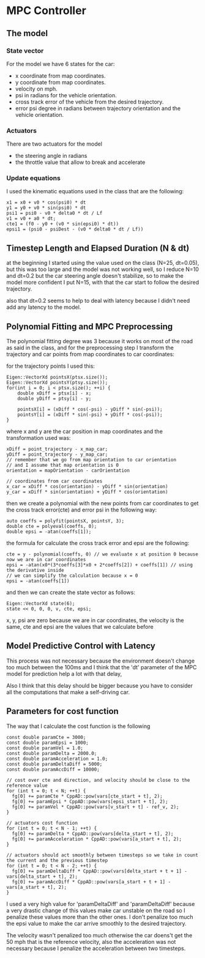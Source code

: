 # MPC Controller

## The model

### State vector

For the model we have 6 states for the car:

* x coordinate from map coordinates.
* y coordinate from map coordinates.
* velocity on mph.
* psi in radians for the vehicle orientation.
* cross track error of the vehicle from the desired trajectory.
* error psi degree in radians between trajectory orientation and
the vehicle orientation.

### Actuators

There are two actuators for the model

* the steering angle in radians
* the throttle value that allow to break and accelerate

### Update equations

I used the kinematic equations used in the class that are 
the following:

```
x1 = x0 + v0 * cos(psi0) * dt
y1 = y0 + v0 * sin(psi0) * dt
psi1 = psi0 - v0 * delta0 * dt / Lf
v1 = v0 + a0 * dt;
cte1 = (f0 - y0 + (v0 * sin(epsi0) * dt))
epsi1 = (psi0 - psiDest - (v0 * delta0 * dt / Lf))
```

## Timestep Length and Elapsed Duration (N & dt)

at the beginning I started using the value used on the class
(N=25, dt=0.05), but this was too large and the model was not working
well, so I reduce N=10 and dt=0.2 but the car steering angle doesn't 
stabilize, so to make the model more confident I put N=15, with that
the car start to follow the desired trajectory.

also that dt=0.2 seems to help to deal with latency because I didn't
need add any latency to the model.

## Polynomial Fitting and MPC Preprocessing

The polynomial fitting degree was 3 because it works on most of the road
as said in the class, and for the preprocessing step I transform the 
trajectory and car points from map coordinates to car coordinates:

for the trajectory points I used this:

```
Eigen::VectorXd pointsX(ptsx.size());
Eigen::VectorXd pointsY(ptsy.size());
for(int i = 0; i < ptsx.size(); ++i) {
    double xDiff = ptsx[i] - x;
    double yDiff = ptsy[i] - y;
    
    pointsX[i] = (xDiff * cos(-psi) - yDiff * sin(-psi));
    pointsY[i] = (xDiff * sin(-psi) + yDiff * cos(-psi));
}
``` 

where x and y are the car position in map coordinates and the transformation used was:

```
xDiff = point_trajectory - x_map_car;
yDiff = point_trajectory - y_map_car;
// remember that we go from map orientation to car orientation
// and I assume that map orientation is 0
orientation = mapOrientation - carOrientation

// coordinates from car coordinates
x_car = xDiff * cos(orientation) - yDiff * sin(orientation)
y_car = xDiff * sin(orientation) + yDiff * cos(orientation)
```

then we create a polynomial with the new points from car coordinates to get
the cross track error(cte) and error psi in the following way:

```
auto coeffs = polyfit(pointsX, pointsY, 3);
double cte = polyeval(coeffs, 0);
double epsi = -atan(coeffs[1]);
```

the formula for calculate the cross track error and epsi are the following:
```
cte = y - polynomial(coeffs, 0) // we evaluate x at position 0 because now we are in car coordinates
epsi = -atan(x0*(3*coeffs[3]*x0 + 2*coeffs[2]) + coeffs[1]) // using the derivative inside
// we can simplify the calculation because x = 0
epsi = -atan(coeffs[1])
```

and then we can create the state vector as follows:
```
Eigen::VectorXd state(6);
state << 0, 0, 0, v, cte, epsi;
```

x, y, psi are zero because we are in car coordinates,
the velocity is the same, cte and epsi are the values 
that we calculate before

## Model Predictive Control with Latency

This process was not necessary because the environment doesn't 
change too much between the 100ms and I think that the 'dt' 
parameter of the MPC model for prediction help a lot with that delay,

Also I think that this delay should be bigger because you have 
to consider all the computations that make a self-driving car.

## Parameters for cost function

The way that I calculate the cost function is the following
```
const double paramCte = 3000;
const double paramEpsi = 1000;
const double paramVel = 1.0;
const double paramDelta = 2000.0;
const double paramAcceleration = 1.0;
const double paramDeltaDiff = 5000;
const double paramAccDiff = 10000;

// cost over cte and direction, and velocity should be close to the reference value
for (int t = 0; t < N; ++t) {
  fg[0] += paramCte * CppAD::pow(vars[cte_start + t], 2);
  fg[0] += paramEpsi * CppAD::pow(vars[epsi_start + t], 2);
  fg[0] += paramVel * CppAD::pow(vars[v_start + t] - ref_v, 2);
}

// actuators cost function
for (int t = 0; t < N - 1; ++t) {
  fg[0] += paramDelta * CppAD::pow(vars[delta_start + t], 2);
  fg[0] += paramAcceleration * CppAD::pow(vars[a_start + t], 2);
}

// actuators should act smoothly between timesteps so we take in count the current and the previous timestep
for (int t = 0; t < N - 2; ++t) {
  fg[0] += paramDeltaDiff * CppAD::pow(vars[delta_start + t + 1] - vars[delta_start + t], 2);
  fg[0] += paramAccDiff * CppAD::pow(vars[a_start + t + 1] - vars[a_start + t], 2);
}
```

I used a very high value for 'paramDeltaDiff' and 'paramDeltaDiff'
because a very drastic change of this values make car unstable on 
the road so I penalize these values more than the other ones. I 
don't penalize too much the epsi value to make the car arrive 
smoothly to the desired trajectory.

The velocity wasn't penalized too much otherwise the car
doens't get the 50 mph that is the reference velocity, also 
the acceleration was not necessary because I penalize the 
acceleration between two timesteps.

